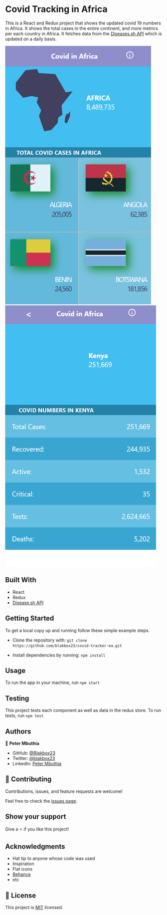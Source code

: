# Covid Tracking in Africa

This is a React and Redux project that shows the updated covid 19 numbers in Africa. It shows the total cases in the entire continent, and more metrics per each country in Africa. It fetches data from the [Diseases.sh API](https://disease.sh/) which is updated on a daily basis. 

 ![Home](./src/assets/Home.png) ![Details](./src/assets/Details.png)


## Built With

- React
- Redux
- [Disease.sh API](https://disease.sh/)



## Getting Started

To get a local copy up and running follow these simple example steps.
- Clone the repository with:
`git clone https://github.com/blakbox23/covid-tracker-ea.git`

- Install dependencies by running:
`npm install`


## Usage
To run the app in your machine, run `npm start`

## Testing
This project tests each component as well as data in the redux store.
To run tests, run `npm test`

## Authors

👤 **Peter Mbuthia**

- GitHub: [@Blakbox23](https://github.com/blakbox23)
- Twitter: [@blakbox23](https://twitter.com/blakbox23)
- LinkedIn: [Peter Mbuthia](https://www.linkedin.com/in/peter-mbuthia)


## 🤝 Contributing

Contributions, issues, and feature requests are welcome!

Feel free to check the [issues page](https://github.com/blakbox23/covid-tracker-ea/issues).

## Show your support

Give a ⭐️ if you like this project!

## Acknowledgments

- Hat tip to anyone whose code was used
- Inspiration
- Flat icons
- [Behance](https://www.behance.net/gallery/31579789/Ballhead-App-(Free-PSDs))
- etc

## 📝 License

This project is [MIT](./MIT.md) licensed.
